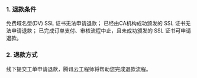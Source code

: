 ### 1. 退款条件

免费域名型(DV) SSL 证书无法申请退款；
已经由CA机构成功颁发的 SSL 证书无法申请退款；
已完成订单支付、审核流程中止，且未成功颁发的 SSL 证书可申请退款。

### 2. 退款方式

线下提交工单申请退款，腾讯云工程师将帮助您完成退款流程。
